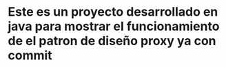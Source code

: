 # Este es un proyecto desarrollado en java para mostrar el funcionamiento de el patron de diseño proxy ya con commit 